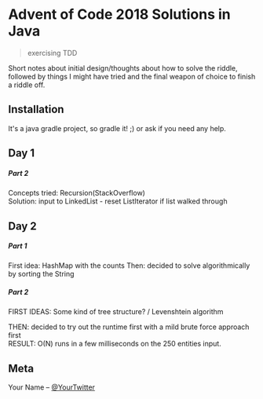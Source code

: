 
# Advent of Code 2018 Solutions in Java 
> exercising TDD

Short notes about initial design/thoughts about how to solve the riddle, followed by things I might have tried and the 
final weapon of choice to finish a riddle off.

## Installation
It's a java gradle project, so gradle it! ;) or ask if you need any help.

## Day 1
##### Part 2  
Concepts tried: Recursion(StackOverflow)  
Solution: input to LinkedList - reset ListIterator if list walked through

## Day 2
##### Part 1
First idea: HashMap with the counts
Then: decided to solve algorithmically by sorting the String

##### Part 2
FIRST IDEAS: Some kind of tree structure? / Levenshtein algorithm   

THEN: decided to try out the runtime first with a mild brute force approach first  
RESULT: O(N) runs in a few milliseconds on the 250 entities input.

## Meta
Your Name – [@YourTwitter](https://twitter.com/gocloudgreen)
